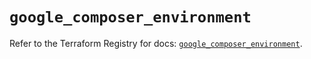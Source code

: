 # `google_composer_environment`

Refer to the Terraform Registry for docs: [`google_composer_environment`](https://registry.terraform.io/providers/hashicorp/google-beta/5.12.0/docs/resources/google_composer_environment).
